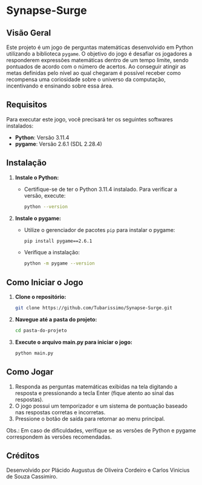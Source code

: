 # Synapse-Surge

## Visão Geral

Este projeto é um jogo de perguntas matemáticas desenvolvido em Python utilizando a biblioteca `pygame`. O objetivo do jogo é desafiar os jogadores a responderem expressões matemáticas dentro de um tempo limite, sendo pontuados de acordo com o número de acertos. Ao conseguir atingir as metas definidas pelo nível ao qual chegaram é possível receber como recompensa uma coriosidade sobre o universo da computação, incentivando e ensinando sobre essa área.

## Requisitos

Para executar este jogo, você precisará ter os seguintes softwares instalados:

* **Python**: Versão 3.11.4
* **pygame**: Versão 2.6.1 (SDL 2.28.4)

## Instalação

1. **Instale o Python:**
   * Certifique-se de ter o Python 3.11.4 instalado. Para verificar a versão, execute:
     ```bash
     python --version
     ```

2. **Instale o pygame:**
   * Utilize o gerenciador de pacotes `pip` para instalar o pygame:
     ```bash
     pip install pygame==2.6.1
     ```
   * Verifique a instalação:
     ```bash
     python -m pygame --version
     ```

## Como Iniciar o Jogo

1. **Clone o repositório:**
   ```bash
   git clone https://github.com/Tubarissimo/Synapse-Surge.git
   ```
2. **Navegue até a pasta do projeto:**
   ```bash
   cd pasta-do-projeto
   ```
3. **Execute o arquivo main.py para iniciar o jogo:**
   ```bash
   python main.py
   ```

## Como Jogar 

1. Responda as perguntas matemáticas exibidas na tela digitando a resposta e pressionando a tecla Enter (fique atento ao sinal das respostas).
2. O jogo possui um temporizador e um sistema de pontuação baseado nas respostas corretas e incorretas.
3. Pressione o botão de saída para retornar ao menu principal.

Obs.: Em caso de dificuldades, verifique se as versões de Python e pygame correspondem às versões recomendadas.

## Créditos

Desenvolvido por Plácido Augustus de Oliveira Cordeiro e Carlos Vinicius de Souza Cassimiro.
